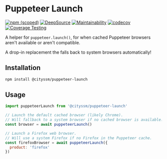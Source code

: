 # Puppeteer Launch

[![npm (scoped)](https://img.shields.io/npm/v/@cityssm/puppeteer-launch)](https://www.npmjs.com/package/@cityssm/puppeteer-launch)
[![DeepSource](https://app.deepsource.com/gh/cityssm/puppeteer-launch.svg/?label=active+issues&show_trend=true&token=uZJ-emVRMecP7RWObivU3uT9)](https://app.deepsource.com/gh/cityssm/puppeteer-launch/)
[![Maintainability](https://api.codeclimate.com/v1/badges/e471091916c9aa631407/maintainability)](https://codeclimate.com/github/cityssm/puppeteer-launch/maintainability)
[![codecov](https://codecov.io/gh/cityssm/puppeteer-launch/graph/badge.svg?token=K55LQ4IX7T)](https://codecov.io/gh/cityssm/puppeteer-launch)
[![Coverage Testing](https://github.com/cityssm/puppeteer-launch/actions/workflows/coverage.yml/badge.svg)](https://github.com/cityssm/puppeteer-launch/actions/workflows/coverage.yml)

A helper for `puppeteer.launch()`,
for when cached Puppeteer browsers aren't available or aren't compatible.

A drop-in replacement the falls back to system browsers automatically!

## Installation

```sh
npm install @cityssm/puppeteer-launch
```

## Usage

```javascript
import puppeteerLaunch from '@cityssm/puppeteer-launch'

// Launch the default cached browser (likely Chrome).
// Will fallback to a system browser if no cached browser is available.
const browser = await puppeteerLaunch()

// Launch a Firefox web browser.
// Will use a system Firefox if no Firefox in the Puppeteer cache.
const firefoxBrowser = await puppeteerLaunch({
  product: 'firefox'
})
```